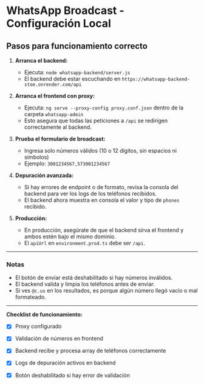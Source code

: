 # WhatsApp Broadcast - Configuración Local

## Pasos para funcionamiento correcto

1. **Arranca el backend:**
   - Ejecuta: `node whatsapp-backend/server.js`
   - El backend debe estar escuchando en `https://whatsapp-backend-stoe.onrender.com/api`

2. **Arranca el frontend con proxy:**
   - Ejecuta: `ng serve --proxy-config proxy.conf.json` dentro de la carpeta `whatsapp-admin`
   - Esto asegura que todas las peticiones a `/api` se redirigen correctamente al backend.

3. **Prueba el formulario de broadcast:**
   - Ingresa solo números válidos (10 o 12 dígitos, sin espacios ni símbolos)
   - Ejemplo: `3001234567,573001234567`

4. **Depuración avanzada:**
   - Si hay errores de endpoint o de formato, revisa la consola del backend para ver los logs de los teléfonos recibidos.
   - El backend ahora muestra en consola el valor y tipo de `phones` recibido.

5. **Producción:**
   - En producción, asegúrate de que el backend sirva el frontend y ambos estén bajo el mismo dominio.
   - El `apiUrl` en `environment.prod.ts` debe ser `/api`.

---

### Notas
- El botón de enviar está deshabilitado si hay números inválidos.
- El backend valida y limpia los teléfonos antes de enviar.
- Si ves `@c.us` en los resultados, es porque algún número llegó vacío o mal formateado.

---

**Checklist de funcionamiento:**
- [x] Proxy configurado
- [x] Validación de números en frontend
- [x] Backend recibe y procesa array de teléfonos correctamente
- [x] Logs de depuración activos en backend
- [x] Botón deshabilitado si hay error de validación

